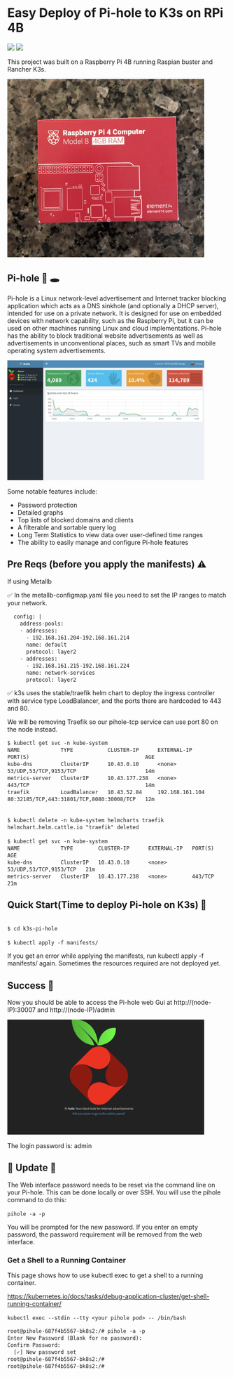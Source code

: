 #  Easy Deploy of Pi-hole to K3s on RPi 4B 

<code><img height="22" src="https://cdn.jsdelivr.net/npm/simple-icons@v3/icons/kubernetes.svg"></code>
<code><img height="22" src="https://cdn.jsdelivr.net/npm/simple-icons@v3/icons/raspberrypi.svg"></code>


This project was built on a Raspberry Pi 4B running Raspian buster and Rancher K3s.

<img src="./docs/RPI4b.png" width="450"> 



## Pi-hole 🥧 🕳

Pi-hole is a Linux network-level advertisement and Internet tracker blocking application which acts as a DNS sinkhole (and optionally a DHCP server), 
intended for use on a private network. It is designed for use on embedded devices with network capability, such as the Raspberry Pi, 
but it can be used on other machines running Linux and cloud implementations.
Pi-hole has the ability to block traditional website advertisements as well as advertisements in unconventional places, 
such as smart TVs and mobile operating system advertisements.


<img src="./docs/screenshot.jpg" width="450">


Some notable features include:

* Password protection
* Detailed graphs 
* Top lists of blocked domains and clients
* A filterable and sortable query log
* Long Term Statistics to view data over user-defined time ranges
* The ability to easily manage and configure Pi-hole features



## Pre Reqs (before you apply the manifests) ⚠️
If using Metallb

✅  In the metallb-configmap.yaml file you need to set the IP ranges to match your network.

```
  config: |
    address-pools:
    - addresses:
      - 192.168.161.204-192.168.161.214
      name: default
      protocol: layer2
    - addresses:
      - 192.168.161.215-192.168.161.224
      name: network-services
      protocol: layer2
```


✅  k3s uses the stable/traefik helm chart to deploy the ingress controller with service type LoadBalancer, and the ports there are hardcoded to 443 and 80.

We will be removing Traefik so our pihole-tcp service can use port 80 on the node instead.

```
$ kubectl get svc -n kube-system
NAME             TYPE           CLUSTER-IP      EXTERNAL-IP       PORT(S)                                     AGE
kube-dns         ClusterIP      10.43.0.10      <none>            53/UDP,53/TCP,9153/TCP                      14m
metrics-server   ClusterIP      10.43.177.238   <none>            443/TCP                                     14m
traefik          LoadBalancer   10.43.52.84     192.168.161.104   80:32185/TCP,443:31801/TCP,8080:30008/TCP   12m


$ kubectl delete -n kube-system helmcharts traefik
helmchart.helm.cattle.io "traefik" deleted

$ kubectl get svc -n kube-system
NAME             TYPE        CLUSTER-IP      EXTERNAL-IP   PORT(S)                  AGE
kube-dns         ClusterIP   10.43.0.10      <none>        53/UDP,53/TCP,9153/TCP   21m
metrics-server   ClusterIP   10.43.177.238   <none>        443/TCP                  21m
```



## Quick  Start(Time to deploy Pi-hole on K3s) 🚀


```

$ cd k3s-pi-hole

$ kubectl apply -f manifests/

```
If you get an error while applying the manifests, run kubectl apply -f manifests/ again. Sometimes the resources required are not deployed yet.


## Success 🎉

Now you should be able to access the Pi-hole web Gui at http://(node-IP):30007 and http://(node-IP)/admin

<img src="./docs/pi-hole-gui.png" width="450">


The login password is: admin

## 🚨 Update 🚨

The Web interface password needs to be reset via the command line on your Pi-hole. This can be done locally or over SSH. You will use the pihole command to do this:

`pihole -a -p`

You will be prompted for the new password. If you enter an empty password, the password requirement will be removed from the web interface.


### Get a Shell to a Running Container
This page shows how to use kubectl exec to get a shell to a running container.

https://kubernetes.io/docs/tasks/debug-application-cluster/get-shell-running-container/


`kubectl exec --stdin --tty <your pihole pod> -- /bin/bash`

```
root@pihole-687f4b5567-bk8s2:/# pihole -a -p
Enter New Password (Blank for no password): 
Confirm Password: 
  [✓] New password set
root@pihole-687f4b5567-bk8s2:/# 
root@pihole-687f4b5567-bk8s2:/# 
```









